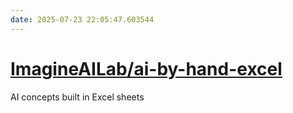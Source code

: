 ```yaml
---
date: 2025-07-23 22:05:47.603544
---
```


# [ImagineAILab/ai-by-hand-excel](https://github.com/ImagineAILab/ai-by-hand-excel)

AI concepts built in Excel sheets